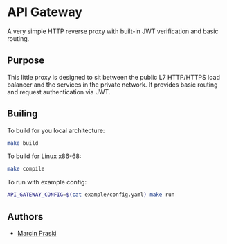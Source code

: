 # API Gateway

A very simple HTTP reverse proxy with built-in JWT verification and basic routing.

## Purpose

This little proxy is designed to sit between the public L7 HTTP/HTTPS load balancer and the services in the private network. It provides basic routing and request authentication via JWT.

## Builing

To build for you local architecture:

```bash
make build
```

To build for Linux x86-68:

```bash
make compile
```

To run with example config:

```bash
API_GATEWAY_CONFIG=$(cat example/config.yaml) make run
```

## Authors

- [Marcin Praski](https://github.com/mpraski)
